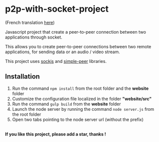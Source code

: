 # p2p-with-socket-project

(French translation [here](https://github.com/Striffly/p2p-with-socket-sample-project/blob/master/README-fr.md))

Javascript project that create a peer-to-peer connection between two applications through socket.

This allows you to create peer-to-peer connections between two remote applications, for sending data or an audio / video stream.

This project uses [sockjs](https://github.com/sockjs) and [simple-peer](https://github.com/feross/simple-peer) libraries.

## Installation

1. Run the command `npm install`  from the root folder and the **website** folder
2. Customize the configuration file localized in the folder **"website/src"**
3. Run the command `gulp build`  from the **website** folder
4. Launch the node server by running the command `node server.js` from the root folder
5. Open two tabs pointing to the node server url (without the prefix)
<br><br>

**If you like this project, please add a star, thanks !**
